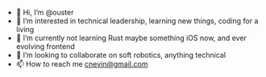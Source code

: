 - 👋 Hi, I’m @ouster
- 👀 I’m interested in technical leadership, learning new things, coding for a living
- 🌱 I’m currently not learning Rust maybe something iOS now, and ever evolving frontend
- 💞️ I’m looking to collaborate on soft robotics, anything technical
- 📫 How to reach me cnevin@gmail.com

<!---
ouster/ouster is a ✨ special ✨ repository because its `README.md` (this file) appears on your GitHub profile.
You can click the Preview link to take a look at your changes.
--->
